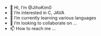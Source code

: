 - 👋 Hi, I’m @JihoKim0
- 👀 I’m interested in C, JAVA
- 🌱 I’m currently learning various languages
- 💞️ I’m looking to collaborate on ...
- 📫 How to reach me ...

<!---
JihoKim0/JihoKim0 is a ✨ special ✨ repository because its `README.md` (this file) appears on your GitHub profile.
You can click the Preview link to take a look at your changes.
--->
